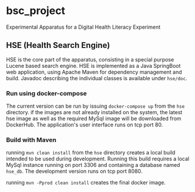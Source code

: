 # bsc_project
Experimental Apparatus for a Digital Health Literacy Experiment

## HSE (Health Search Engine)

HSE is the core part of the apparatus, consisting in a special purpose Lucene based search engine. HSE is implemented as a Java SpringBoot web application, using Apache Maven for dependency management and build. Javadoc describing the individual classes is available under `hse/doc`.

### Run using docker-compose

The current version can be run by issuing `docker-compose up`
from the `hse` directory.
if the images are not already installed on the system, the latest hse image as well as
the required MySql image will be downloaded from DockerHub.
The application's user interface runs on tcp port 80.

### Build with Maven

running `mvn clean install`
from the `hse` directory creates a local build intended to be used during development. Running this build requires a local MySql instance running on port 3306 and containing a database named `hse_db`.
The development version runs on tcp port 8080.

running
  `mvn -Pprod clean install` creates the final docker image.


